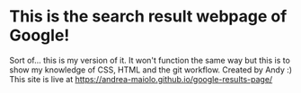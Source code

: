  # This is the search result webpage of Google!
Sort of... this is my version of it. 
It won't function the same way but this is to show my knowledge of CSS, HTML and the git workflow.
Created by Andy :)
This site is live at https://andrea-maiolo.github.io/google-results-page/
